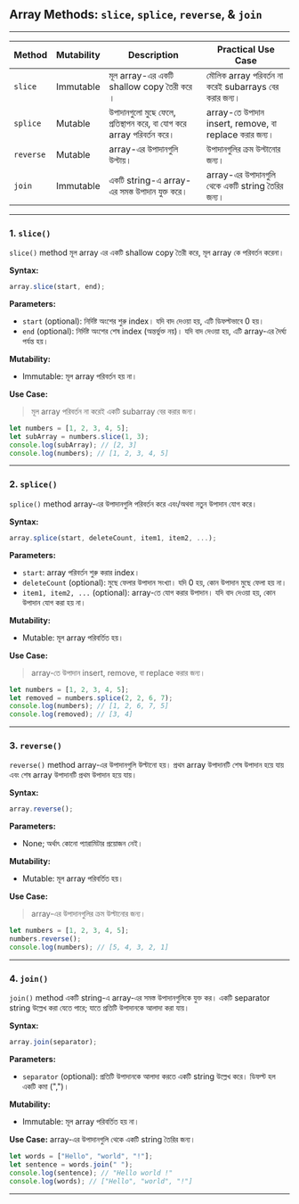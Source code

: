## Array Methods: `slice`, `splice`, `reverse`, & `join`
---

| Method    | Mutability | Description                                                           | Practical Use Case                                    |
| --------- | ---------- | --------------------------------------------------------------------- | ----------------------------------------------------- |
| `slice`   | Immutable  | মূল array-এর একটি shallow copy তৈরী করে ।                             | মৌলিক array পরিবর্তন না করেই subarrays বের করার জন্য। |
| `splice`  | Mutable    | উপাদানগুলো মুছে ফেলে, প্রতিস্থাপন করে, বা যোগ করে array পরিবর্তন করে। | array-তে উপাদান insert, remove, বা replace করার জন্য। |
| `reverse` | Mutable    | array-এর উপাদানগুলি উল্টায়।                                          | উপাদানগুলির ক্রম উল্টানোর জন্য।                       |
| `join`    | Immutable  | একটি string-এ array-এর সমস্ত উপাদান যুক্ত করে।                        | array-এর উপাদানগুলি থেকে একটি string তৈরির জন্য।      |

---

### 1. `slice()`
`slice()` method মূল array এর একটি  shallow copy তৈরী করে,  মূল array কে পরিবর্তন করেনা।

**Syntax:**
```javascript
array.slice(start, end);
```

**Parameters:**
- `start` (optional): নির্দিষ্ট অংশের শুরু index। যদি বাদ দেওয়া হয়, এটি ডিফল্টভাবে 0 হয়।
- `end` (optional): নির্দিষ্ট অংশের শেষ index (অন্তর্ভুক্ত নয়)। যদি বাদ দেওয়া হয়, এটি array-এর দৈর্ঘ্য পর্যন্ত হয়।

**Mutability:**
- Immutable: মূল array পরিবর্তন হয় না।

**Use Case:**
>মূল array পরিবর্তন না করেই একটি subarray বের করার জন্য।
```javascript
let numbers = [1, 2, 3, 4, 5];
let subArray = numbers.slice(1, 3);
console.log(subArray); // [2, 3]
console.log(numbers); // [1, 2, 3, 4, 5]
```

---

### 2. `splice()`
`splice()` method array-এর উপাদানগুলি পরিবর্তন করে এবং/অথবা নতুন উপাদান যোগ করে।

**Syntax:**
```javascript
array.splice(start, deleteCount, item1, item2, ...);
```

**Parameters:**
- `start`: array পরিবর্তন শুরু করার index।
- `deleteCount` (optional): মুছে ফেলার উপাদান সংখ্যা। যদি 0 হয়, কোন উপাদান মুছে ফেলা হয় না।
- `item1, item2, ...` (optional): array-তে যোগ করার উপাদান। যদি বাদ দেওয়া হয়, কোন উপাদান যোগ করা হয় না।

**Mutability:**
- Mutable: মূল array পরিবর্তিত হয়।

**Use Case:**
>array-তে উপাদান insert, remove, বা replace করার জন্য।
```javascript
let numbers = [1, 2, 3, 4, 5];
let removed = numbers.splice(2, 2, 6, 7);
console.log(numbers); // [1, 2, 6, 7, 5]
console.log(removed); // [3, 4]
```

---

### 3. `reverse()`
`reverse()` method array-এর উপাদানগুলি উল্টানো হয়। প্রথম array উপাদানটি শেষ উপাদান হয়ে যায় এবং শেষ array উপাদানটি প্রথম উপাদান হয়ে যায়।

**Syntax:**
```javascript
array.reverse();
```

**Parameters:**
- None; অর্থাৎ কোনো প্যারামিটার প্রয়োজন নেই।

**Mutability:**
- Mutable: মূল array পরিবর্তিত হয়।

**Use Case:**
>array-এর উপাদানগুলির ক্রম উল্টানোর জন্য।
```javascript
let numbers = [1, 2, 3, 4, 5];
numbers.reverse();
console.log(numbers); // [5, 4, 3, 2, 1]
```

---

### 4. `join()`
`join()` method একটি string-এ array-এর সমস্ত উপাদানগুলিকে যুক্ত কর। একটি separator string উল্লেখ করা যেতে পারে; যাতে প্রতিটি উপাদানকে আলাদা করা যায়।

**Syntax:**
```javascript
array.join(separator);
```

**Parameters:**
- `separator` (optional): প্রতিটি উপাদানকে আলাদা করতে একটি string উল্লেখ করে। ডিফল্ট হল একটি কমা (",")।

**Mutability:**
- Immutable: মূল array পরিবর্তিত হয় না।

**Use Case:**
array-এর উপাদানগুলি থেকে একটি string তৈরির জন্য।
```javascript
let words = ["Hello", "world", "!"];
let sentence = words.join(" ");
console.log(sentence); // "Hello world !"
console.log(words); // ["Hello", "world", "!"]
```

---
